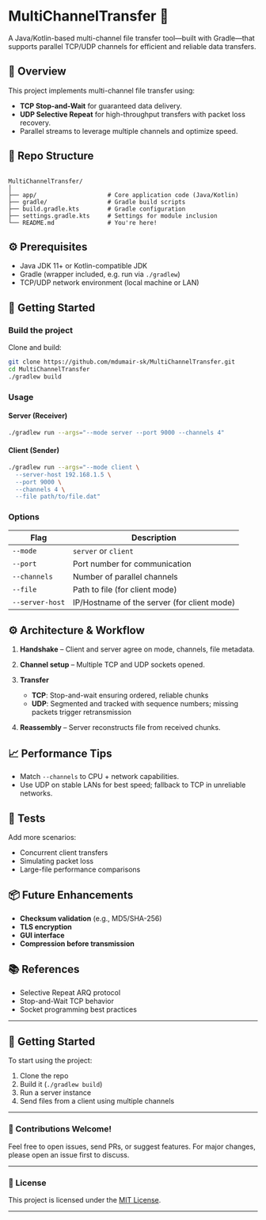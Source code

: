 # MultiChannelTransfer 🚀

A Java/Kotlin-based multi-channel file transfer tool—built with Gradle—that supports parallel TCP/UDP channels for efficient and reliable data transfers.

## 🧩 Overview

This project implements multi-channel file transfer using:

- **TCP Stop-and-Wait** for guaranteed data delivery.
- **UDP Selective Repeat** for high-throughput transfers with packet loss recovery.
- Parallel streams to leverage multiple channels and optimize speed.

## 📂 Repo Structure

```

MultiChannelTransfer/
│
├── app/                    # Core application code (Java/Kotlin)
├── gradle/                 # Gradle build scripts
├── build.gradle.kts        # Gradle configuration
├── settings.gradle.kts     # Settings for module inclusion
└── README.md               # You're here!

````

## ⚙️ Prerequisites

- Java JDK 11+ or Kotlin-compatible JDK  
- Gradle (wrapper included, e.g. run via `./gradlew`)  
- TCP/UDP network environment (local machine or LAN)

## 🚀 Getting Started

### Build the project

Clone and build:

```bash
git clone https://github.com/mdumair-sk/MultiChannelTransfer.git
cd MultiChannelTransfer
./gradlew build
````

### Usage

#### Server (Receiver)

```bash
./gradlew run --args="--mode server --port 9000 --channels 4"
```

#### Client (Sender)

```bash
./gradlew run --args="--mode client \
  --server-host 192.168.1.5 \
  --port 9000 \
  --channels 4 \
  --file path/to/file.dat"
```

### Options

| Flag            | Description                                 |
| --------------- | ------------------------------------------- |
| `--mode`        | `server` or `client`                        |
| `--port`        | Port number for communication               |
| `--channels`    | Number of parallel channels                 |
| `--file`        | Path to file (for client mode)              |
| `--server-host` | IP/Hostname of the server (for client mode) |

## ⚙️ Architecture & Workflow

1. **Handshake** – Client and server agree on mode, channels, file metadata.
2. **Channel setup** – Multiple TCP and UDP sockets opened.
3. **Transfer**

   * **TCP**: Stop-and-wait ensuring ordered, reliable chunks
   * **UDP**: Segmented and tracked with sequence numbers; missing packets trigger retransmission
4. **Reassembly** – Server reconstructs file from received chunks.

## 📈 Performance Tips

* Match `--channels` to CPU + network capabilities.
* Use UDP on stable LANs for best speed; fallback to TCP in unreliable networks.

## 🧪 Tests

Add more scenarios:

* Concurrent client transfers
* Simulating packet loss
* Large-file performance comparisons

## 📦 Future Enhancements

* **Checksum validation** (e.g., MD5/SHA-256)
* **TLS encryption**
* **GUI interface**
* **Compression before transmission**

## 📚 References

* Selective Repeat ARQ protocol
* Stop-and-Wait TCP behavior
* Socket programming best practices

---

## 🚀 Getting Started

To start using the project:

1. Clone the repo
2. Build it (`./gradlew build`)
3. Run a server instance
4. Send files from a client using multiple channels

---

### 👋 Contributions Welcome!

Feel free to open issues, send PRs, or suggest features. For major changes, please open an issue first to discuss.

---

### 📄 License

This project is licensed under the [MIT License](LICENSE).

---
